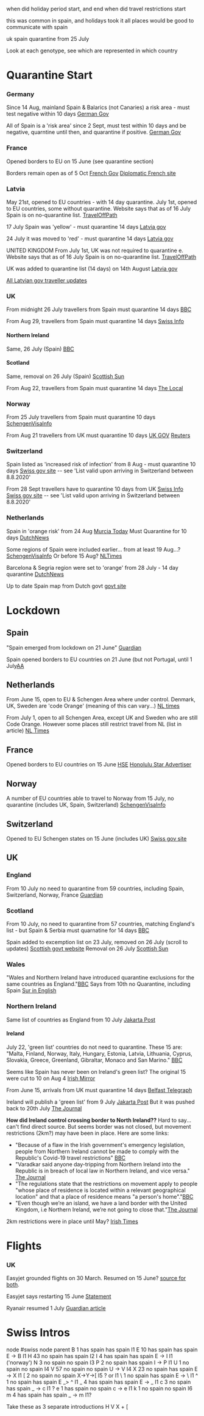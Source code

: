 when did holiday period start, and end
when did travel restrictions start

this was common in spain, and holidays took it all places
would be good to communicate with spain

uk spain quarantine from 25 July

Look at each genotype, see which are represented in which country

# Quarantine Start

### Germany

Since 14 Aug, mainland Spain & Balarics (not Canaries) a risk area - must test negative within 10 days [German Gov](https://www.rki.de/DE/Content/InfAZ/N/Neuartiges_Coronavirus/Transport/Archiv_Risikogebiete/Risikogebiete_26082020_en.pdf?__blob=publicationFile)

All of Spain is a 'risk area' since 2 Sept, must test within 10 days and be negative, quarntine until then, and quarantine if positive. [German Gov](https://www.rki.de/DE/Content/InfAZ/N/Neuartiges_Coronavirus/Risikogebiete_neu.html)

### France
Opened borders to EU on 15 June (see quarantine section)

Borders remain open as of 5 Oct [French Gov](https://www.gouvernement.fr/en/coronavirus-covid-19)
[Diplomatic French site](https://www.diplomatie.gouv.fr/en/coming-to-france/coronavirus-advice-for-foreign-nationals-in-france/)

### Latvia
May 21st, opened to EU countries - with 14 day quarantine. July 1st, opened to EU countries, some without quarantine. Website says that as of 16 July Spain is on no-quarantine list. [TravelOffPath](https://www.traveloffpath.com/latvia-has-reopened-for-tourism-everything-you-need-to-know/)

17 July Spain was 'yellow' - must quarantine 14 days [Latvia gov](https://www.spkc.gov.lv/lv/valstu-saslimstibas-raditaji-ar-covid-19-0/17.07.2020_en_1.pdf/17.07.2020_en_1.pdf/17.07.2020_en_1.pdf/17.07.2020_en_1.pdf/17.07.2020_en_1.pdf/17.07.2020_en_1.pdf/17.07.2020_en_1.pdf)

24 July it was moved to 'red' - must quarantine 14 days [Latvia gov](https://www.spkc.gov.lv/lv/valstu-saslimstibas-raditaji-ar-covid-19-0/copy-of-automatisks-excel-fails-valstu-sarakstameng.pdf/copy-of-automatisks-excel-fails-valstu-sarakstameng.pdf/copy-of-automatisks-excel-fails-valstu-sarakstameng.pdf/copy-of-automatisks-excel-fails-valstu-sarakstameng.pdf/copy-of-automatisks-excel-fails-valstu-sarakstameng.pdf/copy-of-automatisks-excel-fails-valstu-sarakstameng.pdf/copy-of-automatisks-excel-fails-valstu-sarakstameng.pdf)

UNITED KINGDOM
From July 1st, UK was not required to quarantine e. Website says that as of 16 July Spain is on no-quarantine list. [TravelOffPath](https://www.traveloffpath.com/latvia-has-reopened-for-tourism-everything-you-need-to-know/)

UK was added to quarantine list (14 days) on 14th August [Latvia gov](https://www.spkc.gov.lv/lv/valstu-saslimstibas-raditaji-ar-covid-19-0/14.08.2020-valstusaraksts-en.pdf/14.08.2020-valstusaraksts-en.pdf/14.08.2020-valstusaraksts-en.pdf/14.08.2020-valstusaraksts-en.pdf/14.08.2020-valstusaraksts-en.pdf/14.08.2020-valstusaraksts-en.pdf/14.08.2020-valstusaraksts-en.pdf)

[All Latvian gov traveller updates](https://www.spkc.gov.lv/lv/valstu-saslimstibas-raditaji-ar-covid-19-0)

### UK
From midnight 26 July travellers from Spain must quarantine 14 days [BBC](https://www.bbc.com/news/uk-53540691)

From Aug 29, travellers from Spain must quarantine 14 days [Swiss Info](https://www.swissinfo.ch/eng/uk-adds-switzerland-to-quarantine-list/45996348)

#### Northern Ireland
Same, 26 July (Spain) [BBC](https://www.bbc.com/news/uk-northern-ireland-53540633)

#### Scotland
Same, removal on 26 July (Spain) [Scottish Sun](https://www.thescottishsun.co.uk/news/5852797/coronavirus-scotland-spain-quarantine/)

From Aug 22, travellers from Spain must quarantine 14 days
[The Local](https://www.thelocal.ch/20200825/switzerland-to-be-added-to-uk-quarantine-list-reports)

### Norway
From 25 July travellers from Spain must quarantine 10 days [SchengenVisaInfo](https://www.schengenvisainfo.com/news/norway-advises-its-citizens-against-non-essential-travel-to-spain-and-andorra/)

From Aug 21 travellers from UK must quarantine 10 days [UK GOV](https://www.gov.uk/foreign-travel-advice/norway) [Reuters](https://www.reuters.com/article/us-health-coronavirus-norway-britain-idUSKCN25F27U)

### Switzerland
Spain listed as 'increased risk of infection' from 8 Aug - must quarantine 10 days [Swiss gov site](https://www.bag.admin.ch/bag/en/home/krankheiten/ausbrueche-epidemien-pandemien/aktuelle-ausbrueche-epidemien/novel-cov/empfehlungen-fuer-reisende/quarantaene-einreisende.html#accordion1601564486504) -- see 'List valid upon arriving in Switzerland between 8.8.2020'

From 28 Sept travellers have to quarantine 10 days from UK [Swiss Info](https://www.swissinfo.ch/eng/uk-lands-on-swiss-quarantine-list/46058080) [Swiss gov site](https://www.bag.admin.ch/bag/en/home/krankheiten/ausbrueche-epidemien-pandemien/aktuelle-ausbrueche-epidemien/novel-cov/empfehlungen-fuer-reisende/quarantaene-einreisende.html#accordion1601564486504) -- see 'List valid upon arriving in Switzerland between 8.8.2020'

### Netherlands
Spain in 'orange risk' from 24 Aug [Murcia Today](https://murciatoday.com/the-netherlands-advises-against-traveling-to-spain-including-canary-islands-due-to-increase-in-infections_1496881-a.html)
Must Quarantine for 10 days [DutchNews](https://www.dutchnews.nl/news/2020/08/all-of-spain-more-parts-of-france-are-code-orange-as-coronavirus-cases-rise/)

Some regions of Spain were included earlier... from at least 19 Aug...? [SchengenVisaInfo](https://www.schengenvisainfo.com/news/netherlands-lifts-quarantine-requirement-for-sweden/)
Or before 15 Aug? [NLTimes](https://nltimes.nl/2020/08/15/new-travel-warnings-brussels-ibiza-madrid-paris-report)

Barcelona & Segria region were set to 'orange' from 28 July - 14 day quarantine [DutchNews](https://www.dutchnews.nl/news/2020/07/barcelona-no-go-area-for-dutch-tourists-as-official-risk-rises-to-orange/)

Up to date Spain map from Dutch govt [govt site](https://www.nederlandwereldwijd.nl/landen/spanje/reizen/reisadvies)

# Lockdown

## Spain
"Spain emerged from lockdown on 21 June" [Guardian](https://www.theguardian.com/world/2020/jul/26/why-are-travellers-to-the-uk-from-spain-being-asked-to-quarantine-coronavirus)

Spain opened borders to EU countries on 21 June (but not Portugal, until 1 July[AA](https://www.aa.com.tr/en/europe/spain-opens-borders-as-cases-inch-up-again/1896454#:~:text=Total%20COVID%2D19%20infections%20in,requested%20more%20time%20in%20isolation.)

## Netherlands
From June 15, open to EU & Schengen Area where under control. Denmark, UK, Sweden are 'code Orange' (meaning of this can vary...) [NL times](https://nltimes.nl/2020/06/14/dutch-travel-bans-domestic-rules-ease-monday)

From July 1, open to all Schengen Area, except UK and Sweden who are still Code Orange. However some places still restrict travel from NL (list in article) [NL Times](https://nltimes.nl/2020/06/30/eu-let-tourists-dutch-restrictions-ease-us-still-permitted)

## France 
Opened borders to EU countries on 15 June [HSE](https://hse.cern/content/travel-restrictions-switzerland-and-france-covid-19)
[Honolulu Star Advertiser](https://www.staradvertiser.com/2020/06/14/breaking-news/france-to-end-covid-19-border-lockdown-open-up-to-europe/)

## Norway
A number of EU countries able to travel to Norway from 15 July, no quarantine (includes UK, Spain, Switzerland) [SchengenVisaInfo](https://www.schengenvisainfo.com/news/norway-opens-up-to-eu-tourists-for-the-summer/)

## Switzerland
Opened to EU Schengen states on 15 June (includes UK) [Swiss gov site](https://www.admin.ch/gov/en/start/documentation/media-releases.msg-id-79426.html)

## UK

### England
From 10 July no need to quarantine from 59 countries, including Spain, Switzerland, Norway, France [Guardian](https://www.theguardian.com/politics/live/2020/jul/03/uk-coronavirus-live-boris-johnson-warn-public-pubs-reopen-england-saturday?page=with:block-5eff3c7b8f08ff51fe2ac38a#block-5eff3c7b8f08ff51fe2ac38a)

### Scotland
From 10 July, no need to quarantine from 57 countries, matching England's list - but Spain & Serbia must quarnatine for 14 days [BBC](https://www.bbc.com/news/uk-scotland-53336489)

Spain added to excemption list on 23 July, removed on 26 July (scroll to updates) [Scottish govt website](https://www.gov.scot/publications/coronavirus-covid-19-public-health-checks-at-borders/#history)
Removal on 26 July [Scottish Sun](https://www.thescottishsun.co.uk/news/5852797/coronavirus-scotland-spain-quarantine/)

### Wales
"Wales and Northern Ireland have introduced quarantine exclusions for the same countries as England."[BBC](https://www.bbc.co.uk/newsround/53338933)
Says from 10th no Quarantine, including Spain [Sur in English](http://www.surinenglish.com/national/202007/10/travellers-from-spain-england-20200710091640-v.html)

### Northern Ireland
Same list of countries as England from 10 July [Jakarta Post](https://www.thejakartapost.com/travel/2020/07/10/northern-ireland-to-drop-covid-19-quarantine-for-same-countries-as-england.html)

#### Ireland
July 22, 'green list' countries do not need to quarantine. These 15 are: "Malta, Finland, Norway, Italy, Hungary, Estonia, Latvia, Lithuania, Cyprus, Slovakia, Greece, Greenland, Gibraltar, Monaco and San Marino."  [BBC](https://www.bbc.com/news/world-europe-53493599)

Seems like Spain has never been on Ireland's green list? The original 15 were cut to 10 on Aug 4 [Irish Mirror](https://www.irishmirror.ie/news/irish-news/health-news/green-list-updated-spain-uk-22616758)

From June 15, arrivals from UK must quarantine 14 days [Belfast Telegraph](https://www.belfasttelegraph.co.uk/news/health/coronavirus/cross-border-talks-on-coronavirus-quarantine-rules-in-ireland-still-to-result-in-deal-39273656.html)

Ireland will publish a 'green list' from 9 July [Jakarta Post](https://www.thejakartapost.com/news/2020/06/26/ireland-to-ease-travel-restrictions-with-some-countries-from-july-9.html)
But it was pushed back to 20th July [The Journal](https://www.thejournal.ie/green-list-ireland-travel-5153179-Jul2020/)

**How did Ireland control crossing border to North Ireland??**
Hard to say... can't find direct source. But seems border was not closed, but movement restrictions (2km?) may have been in place. Here are some links:
- "Because of a flaw in the Irish government's emergency legislation, people from Northern Ireland cannot be made to comply with the Republic's Covid-19 travel restrictions" [BBC](https://www.bbc.com/news/world-europe-52777526)
- "Varadkar said anyone day-tripping from Northern Ireland into the Republic is in breach of local law in Northern Ireland, and vice versa." [The Journal](https://www.thejournal.ie/travel-from-northern-ireland-5088381-Apr2020/)
- "The regulations state that the restrictions on movement apply to people "whose place of residence is located within a relevant geographical location" and that a place of residence means "a person's home"."[BBC](https://www.bbc.com/news/uk-northern-ireland-52428314)
- "Even though we’re an island, we have a land border with the United Kingdom, i.e Northern Ireland, we’re not going to close that."[The Journal](https://www.thejournal.ie/leo-varadkar-covid-19-travel-restrictions-5080458-Apr2020/)

2km restrictions were in place until May? [Irish Times](https://www.irishtimes.com/news/health/coronavirus-the-reopening-ireland-plan-in-detail-1.4242985)

# Flights

### UK
Easyjet grounded flights on 30 March.
Resumed on 15 June? [source for both](https://www.theguardian.com/business/2020/may/21/easyjet-to-resume-domestic-flights-across-england-and-france).

Easyjet says restarting 15 June [Statement](https://mediacentre.easyjet.com/story/14243/easyjet-announces-restart-of-flying-from-15-june-with-new-bio-security-measures)

Ryanair resumed 1 July [Guardian article](https://www.theguardian.com/business/2020/may/12/ryanair-flights-resume-coronavirus-rules-july)


# Swiss Intros
node    #swiss  node        parent
B       1       has spain   has spain               I1
E       10      has spain   has spain   E -> B      I1
H       43      no spain    has spain               I2
I       4       has spain   has spain   E -> I      I1 ('norway')
N       3       no spain    no spain                I3
P       2       no spain    has spain   I -> P      I1
U       1       no spain    no spain                I4
V       57      no spain    no spain    U -> V      I4
X       23      no spain    has spain   E -> X      I1
[       2       no spain    no spain    X->Y->[     I5 ? or I1
\       1       no spain    has spain   E -> \      I1
^       1       no spain    has spain   E _> ^      I1
_       4       has spain   has spain   E -> _      I1
c       3       no spain    has spain   _ -> c      I1 ?
e       1       has spain   no spain    c -> e      I1
k       1       no spain    no spain                I6
m       4       has spain   has spain   _ -> m      I1?

Take these as 3 separate introductions
H
V
X + [
